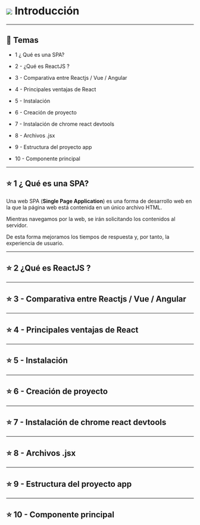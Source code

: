 # <img src="https://img.icons8.com/office/40/null/react.png"/>  Introducción

---

## :book: Temas

- 1 ¿ Qué es una SPA?

- 2 - ¿Qué es ReactJS ?

- 3 - Comparativa entre Reactjs / Vue / Angular 

- 4 - Principales ventajas de React

- 5 - Instalación

- 6 - Creación de proyecto

- 7 -  Instalación de chrome react devtools

- 8 - Archivos .jsx

- 9 - Estructura del proyecto app

- 10 - Componente principal
---

## :star: 1 ¿ Qué es una SPA?

Una web SPA (**Single Page Application**) es una forma de desarrollo web en la que la página web está contenida en un único archivo HTML.

Mientras navegamos por la web, se irán solicitando los contenidos al servidor.

De esta forma mejoramos los tiempos de respuesta y, por tanto, la experiencia de usuario.

---

## :star: 2 ¿Qué es ReactJS ?

---

## :star:  3 - Comparativa entre Reactjs / Vue / Angular 

---

## :star:  4 - Principales ventajas de React

---

## :star: 5 - Instalación

---

## :star: 6 - Creación de proyecto

---

## :star: 7 -  Instalación de chrome react devtools


---

## :star: 8 - Archivos .jsx


---

## :star: 9 - Estructura del proyecto app


---

## :star: 10 - Componente principal
